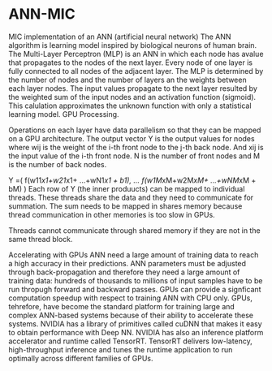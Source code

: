 # ANN-MIC
MIC implementation of an ANN (artificial neural network)
The ANN algorithm is learning model inspired by biological neurons of human brain. The Multi-Layer Perceptron (MLP) is an ANN 
in which each node has avalue that propagates to the nodes of the next layer. Every node of one layer is fully connected to 
all nodes of the adjacent layer. 
The MLP is determined by the number of nodes and the number of layers an the weights between each layer nodes. 
The input values propagate to the next layer resulted by the weighted sum of the input nodes and an activation function (sigmoid). 
This calulation approximates the unknown function with only a statistical learning model.
GPU Processing.

Operations on each layer have data parallelism so that they can be mapped on a GPU architecture.
The output vector Y is the output values for nodes where wij is the weight of the i-th front node to the j-th back node.
And xij is the input value of the i-th front node.
N is the number of front nodes and M is the number of back nodes.

Y =( f(w11*x1+w21*x1+ ...+wN1*x1 + b1), ... f(w1M*xM+w2M*xM+ ...+wNM*xM + bM) )
Each row of Y (the inner produucts) can be mapped to individual threads. These threads share the data and
they need to communicate for summation. The sum needs to be mapped in shares memory because thread communication in
other memories is too slow in GPUs.

Threads cannot communicate through shared memory if they are not in the same thread block.

Accelerating with GPUs
ANN need a large amount of training data to reach a high accuracy in their predictions.
ANN parameters must be adjusted through back-propagation and therefore they need
a large amount of training data: hundreds of thousands to millions of input samples
have to be run thropugh forward and backward passes.
GPUs can provide a signficant computation speedup with respect to training ANN with CPU only.
GPUs, tehrefore, have become the standard platform for training large and complex
ANN-based systems because of their ability to accelerate these systems.
NVIDIA has a library of primitives called cuDNN that makes it easy to obtain performance with Deep NN.
NVIDIA has also  an inference platform accelerator and runtime called TensorRT. 
TensorRT delivers low-latency, high-throughput inference and tunes the runtime application 
to run optimally across different families of GPUs.
